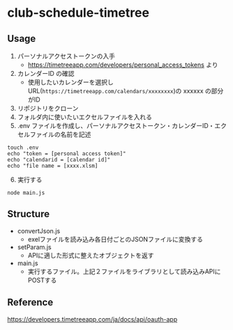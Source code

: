 # club-schedule-timetree
## Usage
1. パーソナルアクセストークンの入手
    - https://timetreeapp.com/developers/personal_access_tokens より
2. カレンダーID の確認
    - 使用したいカレンダーを選択しURL(`https://timetreeapp.com/calendars/xxxxxxxx`)の xxxxxx の部分がID
3. リポジトリをクローン
4. フォルダ内に使いたいエクセルファイルを入れる
5. .env ファイルを作成し、パーソナルアクセストークン・カレンダーID・エクセルファイルの名前を記述
```
touch .env
echo "token = [personal access token]"
echo "calendarid = [calendar id]"
echo "file name = [xxxx.xlsm]
```
6. 実行する
```
node main.js
```
## Structure
- convertJson.js
    - exelファイルを読み込み各日付ごとのJSONファイルに変換する
- setParam.js
    - APIに適した形式に整えたオブジェクトを返す
- main.js
    - 実行するファイル。上記２ファイルをライブラリとして読み込みAPIにPOSTする
## Reference
https://developers.timetreeapp.com/ja/docs/api/oauth-app
